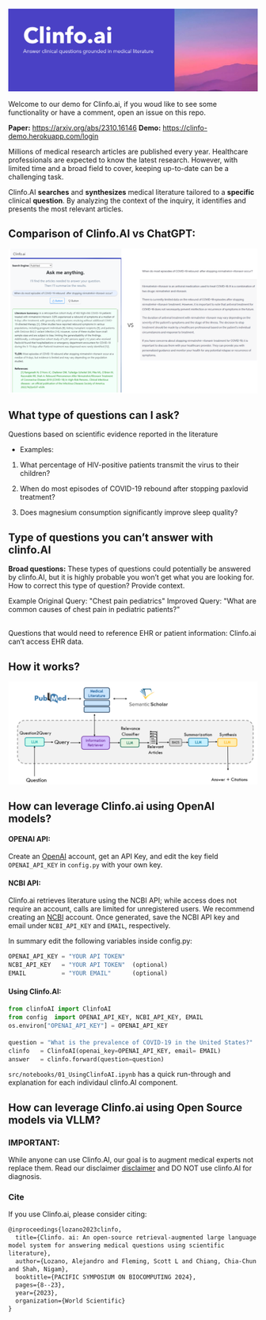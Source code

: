  ![logo](images/clinfo_ai.png)
 
 Welcome to our demo for Clinfo.ai, if you woud like to see some functionality or have a comment, open an issue on this repo.

**Paper:** https://arxiv.org/abs/2310.16146
**Demo:** https://clinfo-demo.herokuapp.com/login

Millions of medical research articles are published every year. Healthcare professionals are expected to know the latest research. However, with limited time and a broad field to cover, keeping up-to-date can be a challenging task.

Clinfo.AI **searches** and **synthesizes** medical literature tailored to a **specific** clinical **question**. By analyzing the context of the inquiry, it identifies and presents the most relevant articles. 

## Comparison of Clinfo.AI vs ChatGPT:
![comparison](images/comparison.png)


## What type of questions can I ask? 
Questions based on scientific evidence reported in the literature

* Examples:

1. What percentage of HIV-positive patients transmit the virus to their children?

2. When do most episodes of COVID-19 rebound after stopping paxlovid treatment?

3. Does magnesium consumption significantly improve sleep quality?


## Type of questions you can’t answer with clinfo.AI
**Broad questions:** These types of questions could potentially be answered by clinfo.AI, but it is highly probable you won’t get what you are looking for. How to correct this type of question? Provide context.

Example
Original Query: "Chest pain pediatrics"
Improved Query: "What are common causes of chest pain in pediatric patients?"

<br>
Questions that would need to reference EHR or patient information: Clinfo.ai can’t access EHR data.




## How it works?

![diagram](images/diagram.png)



## How can leverage Clinfo.ai using OpenAI models?

#### OPENAI API:
Create an [OpenAI](https://openai.com/index/openai-api/) account, get an API Key, and edit the key field `OPENAI_API_KEY` in `config.py` with your own key. 

#### NCBI API:
Clinfo.ai retrieves literature using the NCBI API; while access does not require an account, calls are limited for unregistered users. We recommend creating an [NCBI](https://www.ncbi.nlm.nih.gov/home/develop/api/) account. Once generated, save the NCBI API key and email under `NCBI_API_KEY` and `EMAIL`, respectively.

In summary edit the following variables inside config.py:
```python
OPENAI_API_KEY = "YOUR API TOKEN"
NCBI_API_KEY   = "YOUR API TOKEN"  (optional)
EMAIL          = "YOUR EMAIL"      (optional)
```

#### Using Clinfo.AI:

```python
from clinfoAI import ClinfoAI
from config  import OPENAI_API_KEY, NCBI_API_KEY, EMAIL
os.environ["OPENAI_API_KEY"] = OPENAI_API_KEY

question = "What is the prevalence of COVID-19 in the United States?"
clinfo   = ClinfoAI(openai_key=OPENAI_API_KEY, email= EMAIL)
answer   = clinfo.forward(question=question)         
```


```src/notebooks/01_UsingClinfoAI.ipynb``` has a quick run-through and explanation for  each individaul  clinfo.AI component.


## How can leverage Clinfo.ai using Open Source models via VLLM?








### IMPORTANT:
While anyone can use Clinfo.AI, our goal is to augment medical experts not replace them. Read our disclaimer [disclaimer](https://clinfo-demo.herokuapp.com/termsandconditions) and DO NOT use clinfo.AI for diagnosis.



### Cite
If you use Clinfo.ai, please consider citing:

```
@inproceedings{lozano2023clinfo,
  title={Clinfo. ai: An open-source retrieval-augmented large language model system for answering medical questions using scientific literature},
  author={Lozano, Alejandro and Fleming, Scott L and Chiang, Chia-Chun and Shah, Nigam},
  booktitle={PACIFIC SYMPOSIUM ON BIOCOMPUTING 2024},
  pages={8--23},
  year={2023},
  organization={World Scientific}
}

```





